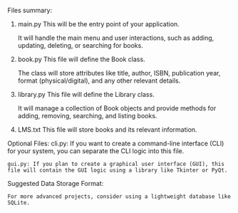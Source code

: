 Files summary:

1. main.py
    This will be the entry point of your application.

    It will handle the main menu and user interactions, such as adding, updating, deleting, or searching for books.

2. book.py
    This file will define the Book class.

    The class will store attributes like title, author, ISBN, publication year, format (physical/digital), and any other relevant details.

3. library.py
    This file will define the Library class.

    It will manage a collection of Book objects and provide methods for adding, removing, searching, and listing books.

4. LMS.txt
    This file will store books and its relevant information.

Optional Files:
    cli.py: If you want to create a command-line interface (CLI) for your system, you can separate the CLI logic into this file.

    gui.py: If you plan to create a graphical user interface (GUI), this file will contain the GUI logic using a library like Tkinter or PyQt.

Suggested Data Storage Format:

    For more advanced projects, consider using a lightweight database like SQLite.
